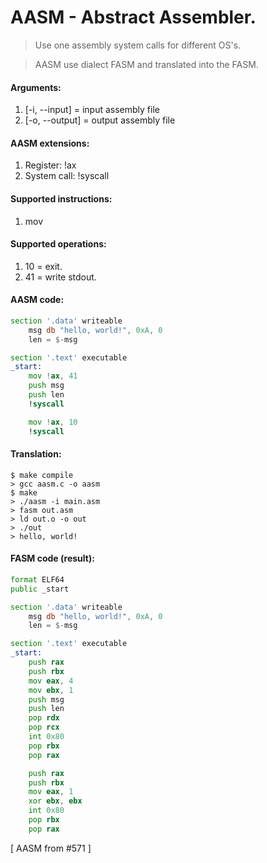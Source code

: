 # AASM - Abstract Assembler.
> Use one assembly system calls for different OS's.

> AASM use dialect FASM and translated into the FASM.

#### Arguments:
1. [-i, --input] = input assembly file
2. [-o, --output] = output assembly file

#### AASM extensions:
1. Register: !ax
2. System call: !syscall

#### Supported instructions:
1. mov

#### Supported operations:
1. 10 = exit.
2. 41 = write stdout.

#### AASM code:
```asm
section '.data' writeable
    msg db "hello, world!", 0xA, 0
    len = $-msg

section '.text' executable
_start:
    mov !ax, 41
    push msg
    push len
    !syscall

    mov !ax, 10
    !syscall
```

#### Translation:
```
$ make compile
> gcc aasm.c -o aasm
$ make
> ./aasm -i main.asm
> fasm out.asm
> ld out.o -o out
> ./out
> hello, world!
```

#### FASM code (result):
```asm
format ELF64
public _start

section '.data' writeable
    msg db "hello, world!", 0xA, 0
    len = $-msg

section '.text' executable
_start:
    push rax
    push rbx
    mov eax, 4
    mov ebx, 1
    push msg
    push len
    pop rdx
    pop rcx
    int 0x80
    pop rbx
    pop rax

    push rax
    push rbx
    mov eax, 1
    xor ebx, ebx
    int 0x80
    pop rbx
    pop rax
```

[ AASM from #571 ]
